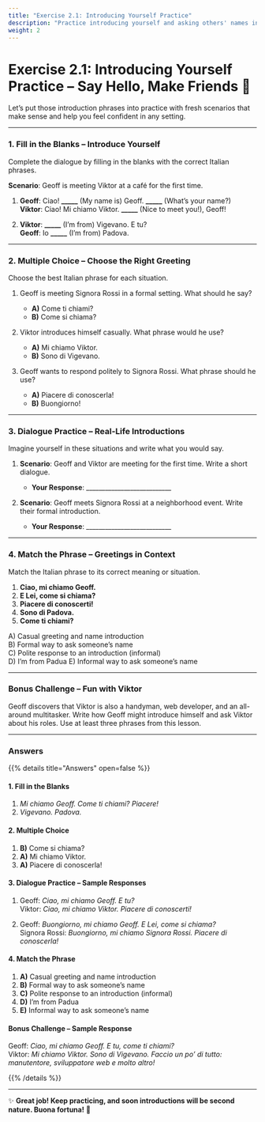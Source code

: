 ```yaml
---
title: "Exercise 2.1: Introducing Yourself Practice"
description: "Practice introducing yourself and asking others' names in Italian with new, realistic exercises."
weight: 2
---
```


# Exercise 2.1: Introducing Yourself Practice – Say Hello, Make Friends 👋  

Let’s put those introduction phrases into practice with fresh scenarios that make sense and help you feel confident in any setting.

---

### 1. Fill in the Blanks – Introduce Yourself  

Complete the dialogue by filling in the blanks with the correct Italian phrases.

**Scenario**: Geoff is meeting Viktor at a café for the first time.

1. **Geoff**: Ciao! **_____** (My name is) Geoff. **_____** (What’s your name?)  
   **Viktor**: Ciao! Mi chiamo Viktor. **_____** (Nice to meet you!), Geoff!  

2. **Viktor**: **_____** (I’m from) Vigevano. E tu?  
   **Geoff**: Io **_____** (I’m from) Padova.  

---

### 2. Multiple Choice – Choose the Right Greeting  

Choose the best Italian phrase for each situation.

1. Geoff is meeting Signora Rossi in a formal setting. What should he say?  
   - **A)** Come ti chiami?  
   - **B)** Come si chiama?  

2. Viktor introduces himself casually. What phrase would he use?  
   - **A)** Mi chiamo Viktor.  
   - **B)** Sono di Vigevano.  

3. Geoff wants to respond politely to Signora Rossi. What phrase should he use?  
   - **A)** Piacere di conoscerla!  
   - **B)** Buongiorno!  

---

### 3. Dialogue Practice – Real-Life Introductions  

Imagine yourself in these situations and write what you would say.

1. **Scenario**: Geoff and Viktor are meeting for the first time. Write a short dialogue.  
   - **Your Response**: ___________________________  

2. **Scenario**: Geoff meets Signora Rossi at a neighborhood event. Write their formal introduction.  
   - **Your Response**: ___________________________  

---

### 4. Match the Phrase – Greetings in Context  

Match the Italian phrase to its correct meaning or situation.

1. **Ciao, mi chiamo Geoff.**  
2. **E Lei, come si chiama?**  
3. **Piacere di conoscerti!**  
4. **Sono di Padova.**  
5. **Come ti chiami?**  

A) Casual greeting and name introduction  
B) Formal way to ask someone’s name  
C) Polite response to an introduction (informal)  
D) I’m from Padua
E) Informal way to ask someone’s name  

---

### Bonus Challenge – Fun with Viktor  

Geoff discovers that Viktor is also a handyman, web developer, and an all-around multitasker. Write how Geoff might introduce himself and ask Viktor about his roles. Use at least three phrases from this lesson.  

---

### Answers  

{{% details title="Answers" open=false %}}  

#### 1. Fill in the Blanks  
1. *Mi chiamo Geoff. Come ti chiami? Piacere!*  
2. *Vigevano. Padova.*  

#### 2. Multiple Choice  
1. **B)** Come si chiama?  
2. **A)** Mi chiamo Viktor.  
3. **A)** Piacere di conoscerla!  

#### 3. Dialogue Practice – Sample Responses  
1. Geoff: *Ciao, mi chiamo Geoff. E tu?*  
   Viktor: *Ciao, mi chiamo Viktor. Piacere di conoscerti!*  

2. Geoff: *Buongiorno, mi chiamo Geoff. E Lei, come si chiama?*  
   Signora Rossi: *Buongiorno, mi chiamo Signora Rossi. Piacere di conoscerla!*  

#### 4. Match the Phrase  
1. **A)** Casual greeting and name introduction  
2. **B)** Formal way to ask someone’s name  
3. **C)** Polite response to an introduction (informal)  
4. **D)** I’m from Padua
5. **E)** Informal way to ask someone’s name  

#### Bonus Challenge – Sample Response  
Geoff: *Ciao, mi chiamo Geoff. E tu, come ti chiami?*  
Viktor: *Mi chiamo Viktor. Sono di Vigevano. Faccio un po’ di tutto: manutentore, sviluppatore web e molto altro!*  

{{% /details %}}  

---

✨ **Great job! Keep practicing, and soon introductions will be second nature. Buona fortuna!** 🌟  
